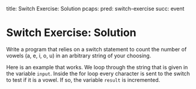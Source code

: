 title: Switch Exercise: Solution
pcaps:
pred: switch-exercise
succ: event

Switch Exercise: Solution
==========================================

Write a program that relies on a switch statement to count the
number of vowels (a, e, i, o, u) in an arbitrary string of your
choosing.

Here is an example that works.
We loop through the string that is given in the variable `input`.
Inside the for loop every character is sent to the switch to test if it is a vowel. If so, the 
variable `result` is incremented.
